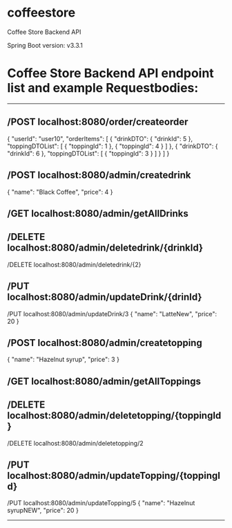 # coffeestore
Coffee Store Backend API

Spring Boot version: v3.3.1

# Coffee Store Backend API endpoint list and example Requestbodies:
*****************************************************************

/POST localhost:8080/order/createorder
--------------------------------------
{
"userId": "user10",
"orderItems": [
{
"drinkDTO": {
"drinkId": 5
},
"toppingDTOList": [
{
"toppingId": 1
},
{
"toppingId": 4
}
]
},
{
"drinkDTO": {
"drinkId": 6
},
"toppingDTOList": [
{
"toppingId": 3
}
]
}
]
}


/POST localhost:8080/admin/createdrink
--------------------------------------
{
"name": "Black Coffee",
"price": 4
}


/GET localhost:8080/admin/getAllDrinks
--------------------------------------


/DELETE localhost:8080/admin/deletedrink/{drinkId}
--------------------------------------------------
/DELETE localhost:8080/admin/deletedrink/{2}


/PUT localhost:8080/admin/updateDrink/{drinId}
----------------------------------------------
/PUT localhost:8080/admin/updateDrink/3
{
"name": "LatteNew",
"price": 20
}


/POST localhost:8080/admin/createtopping
----------------------------------------
{
"name": "Hazelnut syrup",
"price": 3
}


/GET localhost:8080/admin/getAllToppings
----------------------------------------


/DELETE localhost:8080/admin/deletetopping/{toppingId}
------------------------------------------------------
/DELETE localhost:8080/admin/deletetopping/2


/PUT localhost:8080/admin/updateTopping/{toppingId}
-----------------------------------------
/PUT localhost:8080/admin/updateTopping/5
{
"name": "Hazelnut syrupNEW",
"price": 20
}

****************************************************************
